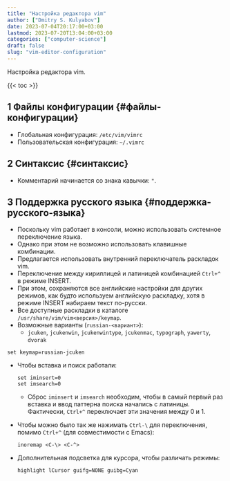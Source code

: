 ```yaml
---
title: "Настройка редактора vim"
author: ["Dmitry S. Kulyabov"]
date: 2023-07-04T20:17:00+03:00
lastmod: 2023-07-20T13:04:00+03:00
categories: ["computer-science"]
draft: false
slug: "vim-editor-configuration"
---
```


Настройка редактора vim.

<!--more-->

{{< toc >}}


## <span class="section-num">1</span> Файлы конфигурации {#файлы-конфигурации}

-   Глобальная конфигурация: `/etc/vim/vimrc`
-   Пользовательская конфигурация: `~/.vimrc`


## <span class="section-num">2</span> Синтаксис {#синтаксис}

-   Комментарий начинается со знака кавычки: `"`.


## <span class="section-num">3</span> Поддержка русского языка {#поддержка-русского-языка}

-   Поскольку vim работает в консоли, можно использовать системное переключение языка.
-   Однако при этом не возможно использовать клавишные комбинации.
-   Предлагается использовать внутренний переключатель раскладок vim.
-   Переключение между кириллицей и латиницей комбинацией `Ctrl+^` в режиме INSERT.
-   При этом, сохраняются все английские настройки для других режимов, как будто используем английскую раскладку, хотя в режиме INSERT набираем текст по-русски.
-   Все доступные раскладки в каталоге `/usr/share/vim/vim<версия>/keymap`.
-   Возможные варианты (`russian-<вариант>`):
    -   `jcuken`, `jcukenwin`, `jcukenwintype`, `jcukenmac`, `typograph`, `yawerty`, `dvorak`

<!--listend-->

```conf-unix
set keymap=russian-jcuken
```

-   Чтобы вставка и поиск работали:
    ```conf-unix
    set iminsert=0
    set imsearch=0
    ```

    -   Сброс `iminsert` и `imsearch` необходим, чтобы в самый первый раз вставка и ввод паттерна поиска начались с латиницы. Фактически, `Ctrl+^` переключает эти значения между 0 и 1.
-   Чтобы можно было так же нажимать `Ctrl-\` для переключения, помимо `Ctrl+^` (для совместимости с Emacs):
    ```conf-unix
    inoremap <C-\> <C-^>
    ```
-   Дополнительная подсветка для курсора, чтобы различать режимы:
    ```conf-unix
    highlight lCursor guifg=NONE guibg=Cyan
    ```
